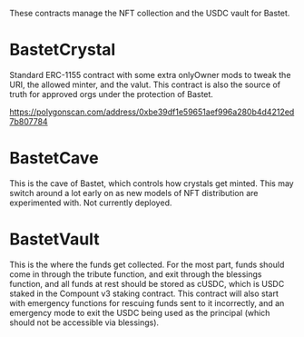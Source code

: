 These contracts manage the NFT collection and the USDC vault for Bastet.

# BastetCrystal

Standard ERC-1155 contract with some extra onlyOwner mods to tweak the URI, the allowed minter, and the valut. This contract is also the source of truth for approved orgs under the protection of Bastet.

https://polygonscan.com/address/0xbe39df1e59651aef996a280b4d4212ed7b807784

# BastetCave

This is the cave of Bastet, which controls how crystals get minted. This may switch around a lot early on as new models of NFT distribution are experimented with. Not currently deployed.

# BastetVault

This is the where the funds get collected. For the most part, funds should come in through the tribute function, and exit through the blessings function, and all funds at rest should be stored as cUSDC, which is USDC staked in the Compount v3 staking contract. This contract will also start with emergency functions for rescuing funds sent to it incorrectly, and an emergency mode to exit the USDC being used as the principal (which should not be accessible via blessings).
